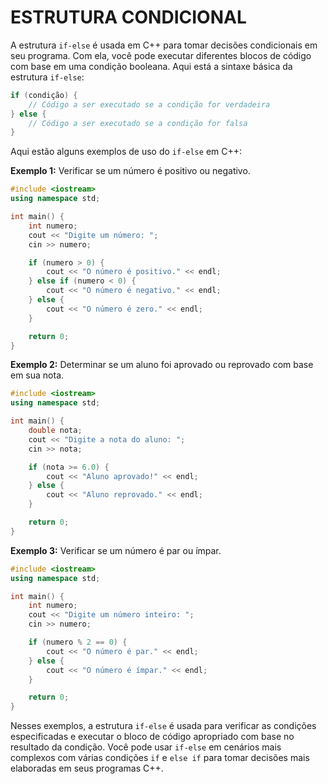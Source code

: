 # ESTRUTURA CONDICIONAL
A estrutura `if-else` é usada em C++ para tomar decisões condicionais em seu programa. Com ela, você pode executar diferentes blocos de código com base em uma condição booleana. Aqui está a sintaxe básica da estrutura `if-else`:

```cpp
if (condição) {
    // Código a ser executado se a condição for verdadeira
} else {
    // Código a ser executado se a condição for falsa
}
```

Aqui estão alguns exemplos de uso do `if-else` em C++:

**Exemplo 1:** Verificar se um número é positivo ou negativo.

```cpp
#include <iostream>
using namespace std;

int main() {
    int numero;
    cout << "Digite um número: ";
    cin >> numero;

    if (numero > 0) {
        cout << "O número é positivo." << endl;
    } else if (numero < 0) {
        cout << "O número é negativo." << endl;
    } else {
        cout << "O número é zero." << endl;
    }

    return 0;
}
```

**Exemplo 2:** Determinar se um aluno foi aprovado ou reprovado com base em sua nota.

```cpp
#include <iostream>
using namespace std;

int main() {
    double nota;
    cout << "Digite a nota do aluno: ";
    cin >> nota;

    if (nota >= 6.0) {
        cout << "Aluno aprovado!" << endl;
    } else {
        cout << "Aluno reprovado." << endl;
    }

    return 0;
}
```

**Exemplo 3:** Verificar se um número é par ou ímpar.

```cpp
#include <iostream>
using namespace std;

int main() {
    int numero;
    cout << "Digite um número inteiro: ";
    cin >> numero;

    if (numero % 2 == 0) {
        cout << "O número é par." << endl;
    } else {
        cout << "O número é ímpar." << endl;
    }

    return 0;
}
```

Nesses exemplos, a estrutura `if-else` é usada para verificar as condições especificadas e executar o bloco de código apropriado com base no resultado da condição. Você pode usar `if-else` em cenários mais complexos com várias condições `if` e `else if` para tomar decisões mais elaboradas em seus programas C++.